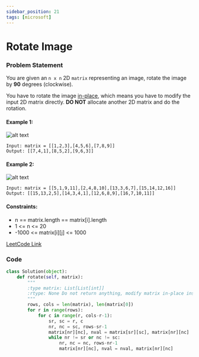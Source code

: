 ```yaml
---
sidebar_position: 21
tags: [microsoft]
---
```


# Rotate Image

### Problem Statement

You are given an `n x n` 2D `matrix` representing an image, rotate the image by **90** degrees (clockwise).

You have to rotate the image [in-place](https://en.wikipedia.org/wiki/In-place_algorithm), which means you have to modify the input 2D matrix directly. **DO NOT** allocate another 2D matrix and do the rotation.

#### Example 1:

![alt text](https://assets.leetcode.com/uploads/2020/08/28/mat1.jpg)

```
Input: matrix = [[1,2,3],[4,5,6],[7,8,9]]
Output: [[7,4,1],[8,5,2],[9,6,3]]
```

#### Example 2:

![alt text](https://assets.leetcode.com/uploads/2020/08/28/mat2.jpg)

```
Input: matrix = [[5,1,9,11],[2,4,8,10],[13,3,6,7],[15,14,12,16]]
Output: [[15,13,2,5],[14,3,4,1],[12,6,8,9],[16,7,10,11]]
```

#### Constraints:

- n == matrix.length == matrix[i].length
- 1 <= n <= 20
- -1000 <= matrix[i][j] <= 1000

[LeetCode Link](https://leetcode.com/problems/rotate-image)

### Code

```python title="Python Code"
class Solution(object):
    def rotate(self, matrix):
        """
        :type matrix: List[List[int]]
        :rtype: None Do not return anything, modify matrix in-place instead.
        """
        rows, cols = len(matrix), len(matrix[0])
        for r in range(rows):
            for c in range(r, cols-r-1):
                sr, sc = r, c
                nr, nc = sc, rows-sr-1
                matrix[nr][nc], nval = matrix[sr][sc], matrix[nr][nc]
                while nr != sr or nc != sc:
                    nr, nc = nc, rows-nr-1
                    matrix[nr][nc], nval = nval, matrix[nr][nc]
```
